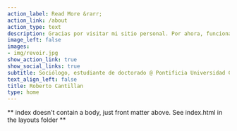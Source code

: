 ```yaml
---
action_label: Read More &rarr;
action_link: /about
action_type: text
description: Gracias por visitar mi sitio personal. Por ahora, funciona como un repositorio de mi trabajo científico-académico y profesional, pero también espero compartir reflexiones teóricas y metodológicas, así como códigos (principalmente R) de análisis empíricos. 
image_left: false
images:
- img/revoir.jpg
show_action_link: true
show_social_links: true
subtitle: Sociólogo, estudiante de doctorado @ Pontificia Universidad Católica de Chile (pUC). 
text_align_left: false
title: Roberto Cantillan
type: home
---
```


** index doesn't contain a body, just front matter above.
See index.html in the layouts folder **
